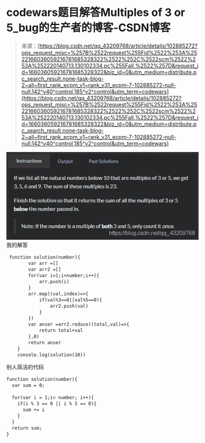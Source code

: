 <!--yml
category: codewars
date: 2022-08-13 11:42:12
-->

# codewars题目解答Multiples of 3 or 5_bug的生产者的博客-CSDN博客

> 来源：[https://blog.csdn.net/qq_43209768/article/details/102885272?ops_request_misc=%257B%2522request%255Fid%2522%253A%2522166036059216781685328322%2522%252C%2522scm%2522%253A%252220140713.130102334.pc%255Fall.%2522%257D&request_id=166036059216781685328322&biz_id=0&utm_medium=distribute.pc_search_result.none-task-blog-2~all~first_rank_ecpm_v1~rank_v31_ecpm-7-102885272-null-null.142^v40^control,185^v2^control&utm_term=codewars](https://blog.csdn.net/qq_43209768/article/details/102885272?ops_request_misc=%257B%2522request%255Fid%2522%253A%2522166036059216781685328322%2522%252C%2522scm%2522%253A%252220140713.130102334.pc%255Fall.%2522%257D&request_id=166036059216781685328322&biz_id=0&utm_medium=distribute.pc_search_result.none-task-blog-2~all~first_rank_ecpm_v1~rank_v31_ecpm-7-102885272-null-null.142^v40^control,185^v2^control&utm_term=codewars)

![在这里插入图片描述](img/83a1587a87f6ac3be99fd5f3e6817629.png)
我的解答

```
 function solution(number){
        var arr =[]
        var arr2 =[]
        for(var i=1;i<number;i++){
            arr.push(i)
        }
        arr.map((val,index)=>{
            if(val%3==0||val%5==0){
                arr2.push(val)
            }
        })
        var anser =arr2.reduce((total,val)=>{
            return total+val
        },0)
        return anser
    }
    console.log(solution(10)) 
```

别人简洁的代码

```
function solution(number){
  var sum = 0;

  for(var i = 1;i< number; i++){
    if(i % 3 == 0 || i % 5 == 0){
      sum += i
    }
  }
  return sum;
} 
```